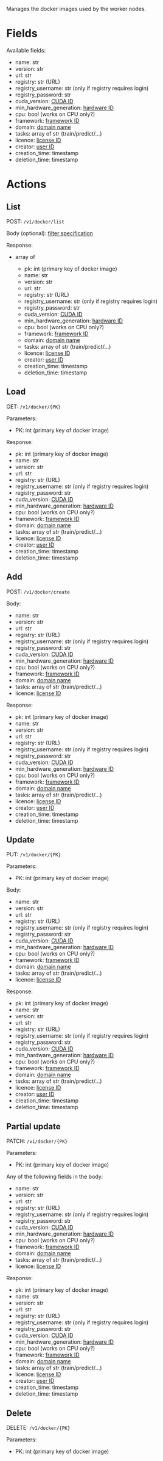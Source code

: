 Manages the docker images used by the worker nodes.

# Fields

Available fields:

  * name: str
  * version: str
  * url: str
  * registry: str (URL)
  * registry_username: str (only if registry requires login)
  * registry_password: str
  * cuda_version: [CUDA ID](cuda.md)
  * min_hardware_generation: [hardware ID](hardware.md)
  * cpu: bool (works on CPU only?)
  * framework: [framework ID](frameworks.md)
  * domain: [domain name](domains.md)
  * tasks: array of str (train/predict/...)
  * licence: [license ID](licenses.md)
  * creator: [user ID](users.md)
  * creation_time: timestamp
  * deletion_time: timestamp

# Actions

## List

POST: `/v1/docker/list`

Body (optional): [filter specification](filtering.md)
  
Response:

  * array of

    * pk: int (primary key of docker image)
    * name: str
    * version: str
    * url: str
    * registry: str (URL)
    * registry_username: str (only if registry requires login)
    * registry_password: str
    * cuda_version: [CUDA ID](cuda.md)
    * min_hardware_generation: [hardware ID](hardware.md)
    * cpu: bool (works on CPU only?)
    * framework: [framework ID](frameworks.md)
    * domain: [domain name](domains.md)
    * tasks: array of str (train/predict/...)
    * licence: [license ID](licenses.md)
    * creator: [user ID](users.md)
    * creation_time: timestamp
    * deletion_time: timestamp


## Load

GET: `/v1/docker/{PK}`

Parameters:

  * PK: int (primary key of docker image)
  
Response:

  * pk: int (primary key of docker image)
  * name: str
  * version: str
  * url: str
  * registry: str (URL)
  * registry_username: str (only if registry requires login)
  * registry_password: str
  * cuda_version: [CUDA ID](cuda.md)
  * min_hardware_generation: [hardware ID](hardware.md)
  * cpu: bool (works on CPU only?)
  * framework: [framework ID](frameworks.md)
  * domain: [domain name](domains.md)
  * tasks: array of str (train/predict/...)
  * licence: [license ID](licenses.md)
  * creator: [user ID](users.md)
  * creation_time: timestamp
  * deletion_time: timestamp

## Add

POST: `/v1/docker/create`

Body:

  * name: str
  * version: str
  * url: str
  * registry: str (URL)
  * registry_username: str (only if registry requires login)
  * registry_password: str
  * cuda_version: [CUDA ID](cuda.md)
  * min_hardware_generation: [hardware ID](hardware.md)
  * cpu: bool (works on CPU only?)
  * framework: [framework ID](frameworks.md)
  * domain: [domain name](domains.md)
  * tasks: array of str (train/predict/...)
  * licence: [license ID](licenses.md)

Response:

  * pk: int (primary key of docker image)
  * name: str
  * version: str
  * url: str
  * registry: str (URL)
  * registry_username: str (only if registry requires login)
  * registry_password: str
  * cuda_version: [CUDA ID](cuda.md)
  * min_hardware_generation: [hardware ID](hardware.md)
  * cpu: bool (works on CPU only?)
  * framework: [framework ID](frameworks.md)
  * domain: [domain name](domains.md)
  * tasks: array of str (train/predict/...)
  * licence: [license ID](licenses.md)
  * creator: [user ID](users.md)
  * creation_time: timestamp
  * deletion_time: timestamp

## Update

PUT: `/v1/docker/{PK}`

Parameters:

  * PK: int (primary key of docker image)
  
Body: 
 
  * name: str
  * version: str
  * url: str
  * registry: str (URL)
  * registry_username: str (only if registry requires login)
  * registry_password: str
  * cuda_version: [CUDA ID](cuda.md)
  * min_hardware_generation: [hardware ID](hardware.md)
  * cpu: bool (works on CPU only?)
  * framework: [framework ID](frameworks.md)
  * domain: [domain name](domains.md)
  * tasks: array of str (train/predict/...)
  * licence: [license ID](licenses.md)

Response:

  * pk: int (primary key of docker image)
  * name: str
  * version: str
  * url: str
  * registry: str (URL)
  * registry_username: str (only if registry requires login)
  * registry_password: str
  * cuda_version: [CUDA ID](cuda.md)
  * min_hardware_generation: [hardware ID](hardware.md)
  * cpu: bool (works on CPU only?)
  * framework: [framework ID](frameworks.md)
  * domain: [domain name](domains.md)
  * tasks: array of str (train/predict/...)
  * licence: [license ID](licenses.md)
  * creator: [user ID](users.md)
  * creation_time: timestamp
  * deletion_time: timestamp

## Partial update

PATCH: `/v1/docker/{PK}`

Parameters:

  * PK: int (primary key of docker image)

Any of the following fields in the body:

  * name: str
  * version: str
  * url: str
  * registry: str (URL)
  * registry_username: str (only if registry requires login)
  * registry_password: str
  * cuda_version: [CUDA ID](cuda.md)
  * min_hardware_generation: [hardware ID](hardware.md)
  * cpu: bool (works on CPU only?)
  * framework: [framework ID](frameworks.md)
  * domain: [domain name](domains.md)
  * tasks: array of str (train/predict/...)
  * licence: [license ID](licenses.md)

Response:

  * pk: int (primary key of docker image)
  * name: str
  * version: str
  * url: str
  * registry: str (URL)
  * registry_username: str (only if registry requires login)
  * registry_password: str
  * cuda_version: [CUDA ID](cuda.md)
  * min_hardware_generation: [hardware ID](hardware.md)
  * cpu: bool (works on CPU only?)
  * framework: [framework ID](frameworks.md)
  * domain: [domain name](domains.md)
  * tasks: array of str (train/predict/...)
  * licence: [license ID](licenses.md)
  * creator: [user ID](users.md)
  * creation_time: timestamp
  * deletion_time: timestamp


## Delete

DELETE: `/v1/docker/{PK}`

Parameters:

  * PK: int (primary key of docker image)
